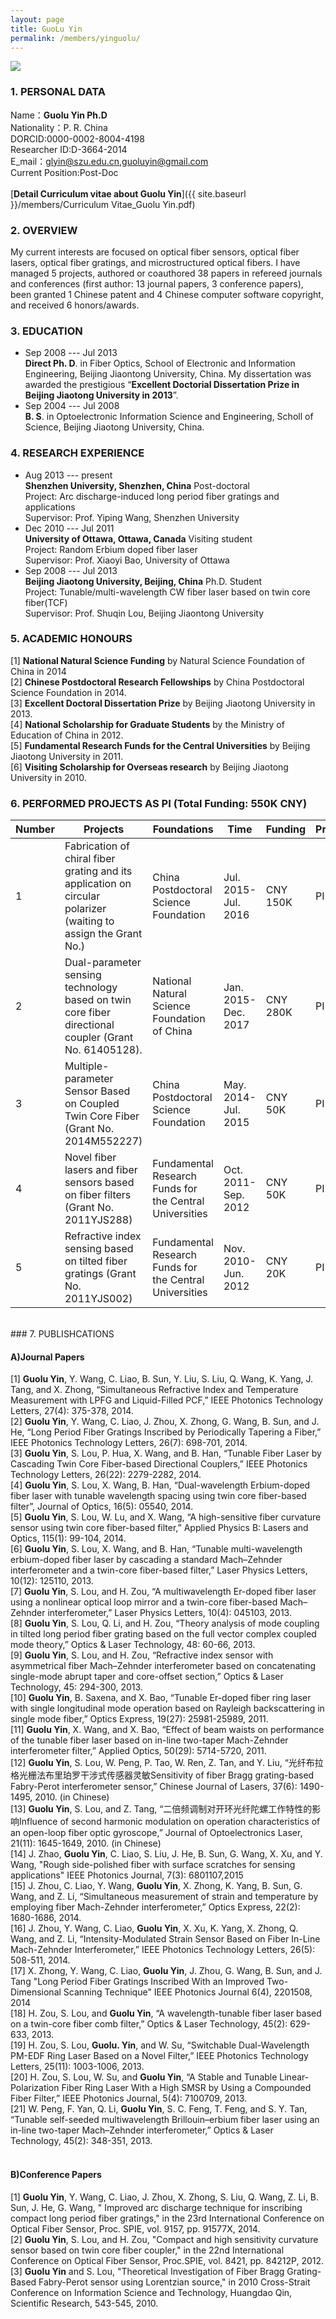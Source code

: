 ```yaml
---
layout: page
title: GuoLu Yin
permalink: /members/yinguolu/
---
```


<a href="{{ site.baseurl }}/members/yinguolu/">
<img class="member-avatar" src="{{ site.baseurl }}/images/yinguolu-92x128.jpg">
</a>

### 1. PERSONAL DATA

Name：**Guolu Yin Ph.D**<br>
Nationality：P. R. China<br>
DORCID:0000-0002-8004-4198<br>
Researcher ID:D-3664-2014<br>
E_mail：glyin@szu.edu.cn,guoluyin@gmail.com<br/>
Current Position:Post-Doc<br>
<br>
[**Detail Curriculum vitae about Guolu Yin**]({{ site.baseurl }}/members/Curriculum Vitae_Guolu Yin.pdf)<br>

### 2. OVERVIEW

My current interests are focused on optical fiber sensors, optical fiber lasers, optical fiber gratings, and microstructured optical fibers. I have managed 5 projects, authored or coauthored 38 papers in refereed journals and conferences (first author: 13 journal papers, 3 conference papers), been granted 1 Chinese patent and 4 Chinese computer software copyright, and received 6 honors/awards.
   
### 3. EDUCATION

+ Sep 2008 --- Jul 2013<br> 
**Direct Ph. D**. in Fiber Optics, School of Electronic and Information Engineering, Beijing Jiaontong University, China. My dissertation was awarded the prestigious “**Excellent Doctorial Dissertation Prize in Beijing Jiaotong University in 2013**”.
+ Sep 2004 --- Jul 2008<br> **B. S**. in Optoelectronic Information Science and Engineering, Scholl of Science, Beijing Jiaotong University, China.

###	4. RESEARCH EXPERIENCE

+ Aug 2013 --- present<br>
**Shenzhen University, Shenzhen, China**                        Post-doctoral<br>
Project: Arc discharge-induced long period fiber gratings and applications<br>
Supervisor: Prof. Yiping Wang, Shenzhen University
+ Dec 2010 --- Jul 2011<br>
**University of Ottawa, Ottawa, Canada**                      Visiting student<br>
Project: Random Erbium doped fiber laser<br>
Supervisor: Prof. Xiaoyi Bao, University of Ottawa<br>
+ Sep 2008 --- Jul 2013<br>
**Beijing Jiaotong University, Beijing, China**                    Ph.D. Student<br>
Project: Tunable/multi-wavelength CW fiber laser based on twin core fiber(TCF)<br>
Supervisor: Prof. Shuqin Lou, Beijing Jiaontong University<br>



###	5. ACADEMIC HONOURS
[1] **National Natural Science Funding** by Natural Science Foundation of China in 2014<br>
[2] **Chinese Postdoctoral Research Fellowships** by China Postdoctoral Science Foundation in 2014.<br>
[3] **Excellent Doctoral Dissertation Prize** by Beijing Jiaotong University in 2013.<br> 
[4] **National Scholarship for Graduate Students** by the Ministry of Education of China in 2012.<br>
[5] **Fundamental Research Funds for the Central Universities** by Beijing Jiaotong University in 2011.<br>
[6] **Visiting Scholarship for Overseas research** by Beijing Jiaotong University in 2010.<br>

### 6. PERFORMED PROJECTS AS PI (Total Funding: 550K CNY)

<table>
  <thead>
    <tr>
      <th style="width: 5%">Number</th>
      <th style="width: 45%">Projects</th>
      <th style="width: 25%">Foundations</th>
      <th style="width: 15%">Time </th>
      <th style="width: 5%">Funding</th>
      <th style="width: 5%">Principal</th>
  </thead>
  <tbody>
    <tr>
      <td>1</th>
      <td>Fabrication of chiral fiber grating and its application on circular polarizer (waiting to assign the Grant No.)</th>
      <td>China Postdoctoral Science Foundation</th>
      <td>Jul. 2015-Jul. 2016</th>
      <td>CNY 150K</th>
      <td>PI</th>
    </tr>
    <tr>
      <td>2</th>
      <td>Dual-parameter sensing technology based on twin core fiber directional coupler (Grant No. 61405128).</th>
      <td>National Natural Science Foundation of China</th>
      <td>Jan. 2015-Dec. 2017</th>
      <td>CNY 280K</th>
      <td>PI</th>
    </tr>
    <tr>
      <td>3</th>
      <td>Multiple-parameter Sensor Based on Coupled Twin Core Fiber (Grant No. 2014M552227)</th>
      <td>China Postdoctoral Science Foundation</th>
      <td>May. 2014-Jul. 2015</th>
      <td>CNY 50K</th>
      <td>PI</th>
    </tr>
    <tr>
      <td>4</th>
      <td>Novel fiber lasers and fiber sensors based on fiber filters (Grant No. 2011YJS288)</th>
      <td>Fundamental Research Funds for the Central Universities</th>
      <td>Oct. 2011-Sep. 2012</th>
      <td>CNY 50K</th>
      <td>PI</th>
    </tr>
    <tr>
      <td>5</th>
      <td>Refractive index sensing based on tilted fiber gratings (Grant No. 2011YJS002)</th>
      <td>Fundamental Research Funds for the Central Universities</th>
      <td>Nov. 2010-Jun. 2012</th>
      <td>CNY 20K</th>
      <td>PI</th>
    </tr>
     
</tbody>
</table>
<br>
### 7. PUBLISHCATIONS

#### **A)Journal Papers**<br>
[1] **Guolu Yin**, Y. Wang, C. Liao, B. Sun, Y. Liu, S. Liu, Q. Wang, K. Yang, J. Tang, and X. Zhong, “Simultaneous Refractive Index and Temperature Measurement with LPFG and Liquid-Filled PCF,” IEEE Photonics Technology Letters, 27(4): 375-378, 2014. <br>
[2] **Guolu Yin**, Y. Wang, C. Liao, J. Zhou, X. Zhong, G. Wang, B. Sun, and J. He, “Long Period Fiber Gratings Inscribed by Periodically Tapering a Fiber,” IEEE Photonics Technology Letters, 26(7): 698-701, 2014.<br>
[3] **Guolu Yin**, S. Lou, P. Hua, X. Wang, and B. Han, “Tunable Fiber Laser by Cascading Twin Core Fiber-based Directional Couplers,” IEEE Photonics Technology Letters, 26(22): 2279-2282, 2014.<br>
[4] **Guolu Yin**, S. Lou, X. Wang, B. Han, “Dual-wavelength Erbium-doped fiber laser with tunable wavelength spacing using twin core fiber-based filter”, Journal of Optics, 16(5): 05540, 2014.<br>
[5] **Guolu Yin**, S. Lou, W. Lu, and X. Wang, “A high-sensitive fiber curvature sensor using twin core fiber-based filter,” Applied Physics B: Lasers and Optics, 115(1): 99-104, 2014.<br>
[6] **Guolu Yin**, S. Lou, X. Wang, and B. Han, “Tunable multi-wavelength erbium-doped fiber laser by cascading a standard Mach–Zehnder interferometer and a twin-core fiber-based filter,” Laser Physics Letters, 10(12): 125110, 2013. <br>
[7] **Guolu Yin**, S. Lou, and H. Zou, “A multiwavelength Er-doped fiber laser using a nonlinear optical loop mirror and a twin-core fiber-based Mach–Zehnder interferometer,” Laser Physics Letters, 10(4): 045103, 2013. <br>
[8] **Guolu Yin**, S. Lou, Q. Li, and H. Zou, “Theory analysis of mode coupling in tilted long period fiber grating based on the full vector complex coupled mode theory,” Optics & Laser Technology, 48: 60-66, 2013.<br>
[9] **Guolu Yin**, S. Lou, and H. Zou, “Refractive index sensor with asymmetrical fiber Mach–Zehnder interferometer based on concatenating single-mode abrupt taper and core-offset section,” Optics & Laser Technology, 45: 294-300, 2013.<br>
[10] **Guolu Yin**, B. Saxena, and X. Bao, “Tunable Er-doped fiber ring laser with single longitudinal mode operation based on Rayleigh backscattering in single mode fiber,” Optics Express, 19(27): 25981-25989, 2011. <br>
[11] **Guolu Yin**, X. Wang, and X. Bao, “Effect of beam waists on performance of the tunable fiber laser based on in-line two-taper Mach-Zehnder interferometer filter,” Applied Optics, 50(29): 5714-5720, 2011.<br>
[12] **Guolu Yin**, S. Lou, W. Peng, P. Tao, W. Ren, Z. Tan, and Y. Liu, “光纤布拉格光栅法布里珀罗干涉式传感器灵敏Sensitivity of fiber Bragg grating-based Fabry-Perot interferometer sensor,” Chinese Journal of Lasers, 37(6): 1490-1495, 2010. (in Chinese)<br>
[13] **Guolu Yin**, S. Lou, and Z. Tang, “二倍频调制对开环光纤陀螺工作特性的影响Influence of second harmonic modulation on operation characteristics of an open-loop fiber optic gyroscope,” Journal of Optoelectronics Laser, 21(11): 1645-1649, 2010. (in Chinese)<br>
[14] J. Zhao, **Guolu Yin**, C. Liao, S. Liu, J. He, B. Sun, G. Wang, X. Xu, and Y. Wang, "Rough side-polished fiber with surface scratches for sensing applications" IEEE Photonics Journal, 7(3): 6801107,2015<br>
[15] J. Zhou, C. Liao, Y. Wang, **Guolu Yin**, X. Zhong, K. Yang, B. Sun, G. Wang, and Z. Li, “Simultaneous measurement of strain and temperature by employing fiber Mach-Zehnder interferometer,” Optics Express, 22(2): 1680-1686, 2014.<br>
[16] J. Zhou, Y. Wang, C. Liao, **Guolu Yin**, X. Xu, K. Yang, X. Zhong, Q. Wang, and Z. Li, “Intensity-Modulated Strain Sensor Based on Fiber In-Line Mach-Zehnder Interferometer,” IEEE Photonics Technology Letters, 26(5): 508-511, 2014.<br>
[17] X. Zhong, Y. Wang, C. Liao, **Guolu Yin**, J. Zhou, G. Wang, B. Sun, and J. Tang "Long Period Fiber Gratings Inscribed With an Improved Two-Dimensional Scanning Technique" IEEE Photonics Journal 6(4), 2201508, 2014<br>
[18] H. Zou, S. Lou, and **Guolu Yin**, “A wavelength-tunable fiber laser based on a twin-core fiber comb filter,” Optics & Laser Technology, 45(2): 629-633, 2013.<br>
[19] H. Zou, S. Lou, **Guolu. Yin**, and W. Su, “Switchable Dual-Wavelength PM-EDF Ring Laser Based on a Novel Filter,” IEEE Photonics Technology Letters, 25(11): 1003-1006, 2013.<br>
[20] H. Zou, S. Lou, W. Su, and **Guolu Yin**, “A Stable and Tunable Linear-Polarization Fiber Ring Laser With a High SMSR by Using a Compounded Fiber Filter,” IEEE Photonics Journal, 5(4): 7100709, 2013.<br>
[21] W. Peng, F. Yan, Q. Li, **Guolu Yin**, S. C. Feng, T. Feng, and S. Y. Tan, “Tunable self-seeded multiwavelength Brillouin–erbium fiber laser using an in-line two-taper Mach–Zehnder interferometer,” Optics & Laser Technology, 45(2): 348-351, 2013.<br>
<br>
#### **B)Conference Papers**<br>
[1] **Guolu Yin**, Y. Wang, C. Liao, J. Zhou, X. Zhong, S. Liu, Q. Wang, Z. Li, B. Sun, J. He, G. Wang, " Improved arc discharge technique for inscribing compact long period fiber gratings," in the 23rd International Conference on Optical Fiber Sensor, Proc. SPIE, vol. 9157, pp. 91577X, 2014.<br>
[2] **Guolu Yin**, S. Lou, and H. Zou, "Compact and high sensitivity curvature sensor based on twin core fiber coupler," in the 22nd International Conference on Optical Fiber Sensor, Proc.SPIE, vol. 8421, pp. 84212P, 2012.<br>
[3] **Guolu Yin** and S. Lou, "Theoretical Investigation of Fiber Bragg Grating-Based Fabry-Perot sensor using Lorentzian source," in 2010 Cross-Strait Conference on Information Science and Technology, Huangdao Qin, Scientific Research, 543-545, 2010.<br>
